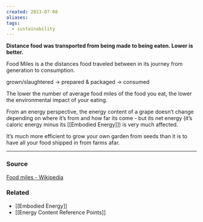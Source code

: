 ```yaml
---
created: 2023-07-08
aliases: 
tags:
  - sustainability
---
```

**Distance food was transported from being made to being eaten. Lower is better.**

Food Miles is a the distances food traveled between in its journey from generation to consumption. 

grown/slaughtered → prepared & packaged → consumed

The lower the number of average food miles of the food you eat, the lower the environmental impact of your eating.

From an energy perspective, the energy content of a grape doesn’t change depending on where it’s from and how far its come - but its net energy (it’s caloric energy minus its [[Embodied Energy]]) is very much affected.

It’s much more efficient to grow your own garden from seeds than it is to have all your food shipped in from farms afar.

---

### Source

[Food miles - Wikipedia](https://en.wikipedia.org/wiki/Food_miles)

### Related
- [[Embodied Energy]] 
- [[Energy Content Reference Points]]
